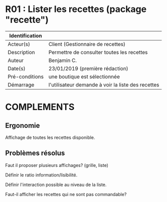 # R01 : Lister les recettes (package "recette")

|Identification | |
|-|-|
|Acteur(s) | Client (Gestionnaire de recettes) |
|Description | Permettre de consulter toutes les recettes |
|Auteur | Benjamin C. |
|Date(s) | 23/01/2019 (première rédaction) |
|Pré-conditions | une boutique est sélectionnée |
|Démarrage | l'utilisateur demande à voir la liste des recettes |

# COMPLEMENTS

## Ergonomie 

Affichage de toutes les recettes disponible.

## Problèmes résolus 

Faut il proposer plusieurs affichages? (grille, liste)

Définir le ratio information/lisibilité.

Définir l'interaction  possible au niveau de la liste.

Faut-il afficher les recettes qui ne sont pas commandable?